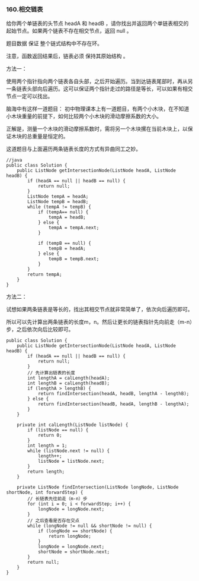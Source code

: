 ### 160.相交链表

给你两个单链表的头节点 headA 和 headB ，请你找出并返回两个单链表相交的起始节点。如果两个链表不存在相交节点，返回 null 。

题目数据 保证 整个链式结构中不存在环。

注意，函数返回结果后，链表必须 保持其原始结构 。

方法一：

使用两个指针指向两个链表各自头部，之后开始遍历。当到达链表尾部时，再从另一条链表头部向后遍历。这可以保证两个指针走过的路径是等长，可以如果有相交节点一定可以找出。

脑海中有这样一道题目：
初中物理课本上有一道题目，有两个小木块，在不知道小木块重量的前提下，如何比较两个小木块的滑动摩擦系数的大小。

正解是，测量一个木块的滑动摩擦系数时，需将另一个木块摞在当前木块上，以保证木块的总重量是恒定的。

这道题目与上面遍历两条链表长度的方式有异曲同工之妙。

```
//java
public class Solution {
    public ListNode getIntersectionNode(ListNode headA, ListNode headB) {
        if (headA == null || headB == null) {
            return null;
        }
        ListNode tempA = headA;
        ListNode tempB = headB;
        while (tempA != tempB) {
            if (tempA== null) {
                tempA = headB;
            } else {
                tempA = tempA.next;
            }

            if (tempB == null) {
                tempB = headA;
            } else {
                tempB = tempB.next;
            }
        }
        return tempA;
    }
}
```

方法二：

试想如果两条链表是等长的，找出其相交节点就非常简单了，依次向后遍历即可。

所以可以先计算出两条链表的长度m，n。然后让更长的链表指针先向前走（m-n）步，之后依次向后比较即可。


```
public class Solution {
    public ListNode getIntersectionNode(ListNode headA, ListNode headB) {
        if (headA == null || headB == null) {
            return null;
        }
        // 先计算出链表的长度
        int lengthA = calLength(headA);
        int lengthB = calLength(headB);
        if (lengthA > lengthB) {
            return findIntersection(headA, headB, lengthA - lengthB);
        } else {
            return findIntersection(headB, headA, lengthB - lengthA);
        }
    }

    private int calLength(ListNode listNode) {
        if (listNode == null) {
            return 0;
        }
        int length = 1;
        while (listNode.next != null) {
            length++;
            listNode = listNode.next;
        }
        return length;
    }

    private ListNode findIntersection(ListNode longNode, ListNode shortNode, int forwardStep) {
        // 长链表先往前走（m-n）步
        for (int i = 0; i < forwardStep; i++) {
            longNode = longNode.next;
        }
        // 之后查看是否存在交点
        while (longNode != null && shortNode != null) {
            if (longNode == shortNode) {
                return longNode;
            }
            longNode = longNode.next;
            shortNode = shortNode.next;
        }
        return null;
    }
}

```
